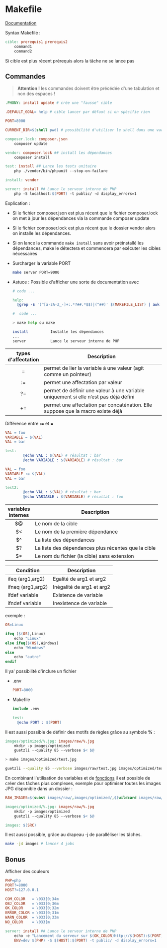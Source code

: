 # Makefile

[Documentation](https://www.gnu.org/software/make/manual/make.html)

Syntax Makefile :

```Makefile
cible: prerequis1 prerequis2
    command1
    command2
```

Si cible est plus récent prérequis alors la tâche ne se lance pas 

## Commandes

> **Attention !** les commandes doivent être précédée d'une tabulation et non des espaces !

```Makefile
.PHONY: install update # crée une "fausse" cible

.DEFAULT_GOAL= help # cible lancer par défaut si on spécifie rien

PORT=8000

CURRENT_DIR=$(shell pwd) # possibilité d'utiliser le shell dans une variable

composer.lock: composer.json
    composer update

vendor: composer.lock ## install les dépendances
    composer install

test: install ## Lance les tests unitaire
    php ./vendor/bin/phpunit --stop-on-failure

install: vendor

server: install ## Lance le serveur interne de PHP
    php -S localhost:$(PORT) -t public/ -d display_errors=1
```

Explication : 

- Si le fichier composer.json est plus récent que le fichier composer.lock on met à jour les dépendances via la commande composer update

- Si le fichier composer.lock est plus récent que le dossier vendor alors on installe les dépendances.

- Si on lance la commande `make install` sans avoir préinstallé les dépendances, make le détectera et commencera par exécuter les cibles nécessaires

- Surcharger la variable PORT

  ```sh
  make server PORT=9000
  ```

- Astuce : Possible d'afficher une sorte de documentation avec 

  ```Makefile
  # code ...
  
  help: 
    @grep -E '(^[a-zA-Z_-]+:.*?##.*$$)|(^##)' $(MAKEFILE_LIST) | awk 'BEGIN {FS = ":.*?## "}; {printf "\033[32m%-10s\033[0m %s\n", $$1, $$2}' | sed -e 's/\[32m##/[33m/'

  #  code ...
  ```
  
  ```sh
  > make help ou make
  
  install          Installe les dépendances
  ...
  server           Lance le serveur interne de PHP
  ```

| types<br>d'affectation | Description|
|:------------------:|---|
| = | permet de lier la variable à une valeur (agit comme un pointeur) | 
| := | permet une affectation par valeur |
| ?= | permet de définir une valeur à une variable uniquement si elle n’est pas déjà défini |
| += | permet une affectation par concaténation. Elle suppose que la macro existe déjà |


Différence entre **:=** et **=**

```Makefile
VAL = foo
VARIABLE = $(VAL)
VAL = bar

test:
        @echo VAL : $(VAL) # résultat : bar
        @echo VARIABLE : $(VARIABLE) # résultat : bar

VAL = foo
VARIABLE := $(VAL)
VAL = bar

test2:
        @echo VAL : $(VAL) # résultat : bar
        @echo VARIABLE : $(VARIABLE) # résultat : foo
```


| variables<br>internes | Description|
|:------------------:|---|
| $@ | Le nom de la cible | 
| $< | Le nom de la première dépendance |
| $^ | La liste des dépendances |
| $? | La liste des dépendances plus récentes que la cible |
| $* | Le nom du fichier (la cible) sans extension |

| Condition          | Description         |
|--------------------|---------------------|
| ifeq (arg1,arg2)   | Egalité de arg1 et arg2 | 
| ifneq (arg1,arg2)	 | Inégalité de arg1 et arg2 |
| ifdef variable     | Existence de variable |
| ifndef variable	 | Inexistence de variable |

exemple : 

```Makefile
OS=Linux

ifeq ($(OS),Linux)
    echo "Linux"
else ifeq($(OS),Windows)
    echo "Windows"
else
    echo "autre"
endif
```

Il ya' possibilité d'inclure un fichier

- .env

  ```Makefile
  PORT=8000
  ```

- Makefile

  ```Makefile
  include .env

  test:
    @echo PORT : $(PORT)
  ```

Il est aussi possible de définir des motifs de règles grâce au symbole **%** :

```Makefile
images/optimized/%.jpg: images/raw/%.jpg
    mkdir -p images/optimized
    guetzli --quality 85 --verbose $< $@
```

```sh
> make images/optimized/test.jpg

guetzli --quality 85 --verbose images/raw/test.jpg images/optimized/test.jpg
```

En combinant l'utilisation de variables et de [fonctions](https://www.gnu.org/software/make/manual/make.html#toc-Functions-for-Transforming-Text) il est possible de créer des tâches plus complexes, exemple pour optimiser toutes les images JPG disponible dans un dossier :

```Makefile
RAW_IMAGES=$(subst images/raw/,images/optimized/,$(wildcard images/raw/*.jpg))

images/optimized/%.jpg: images/raw/%.jpg
    mkdir -p images/optimized
    guetzli --quality 85 --verbose $< $@

images: $(SRC)
```


Il est aussi possible, grâce au drapeau -j de paralléliser les tâches.

```sh
make -j4 images # lancer 4 jobs
```


## Bonus

Afficher des couleurs

```Makefile
PHP=php
PORT?=8000
HOST?=127.0.0.1

COM_COLOR   = \033[0;34m
OBJ_COLOR   = \033[0;36m
OK_COLOR    = \033[0;32m
ERROR_COLOR = \033[0;31m
WARN_COLOR  = \033[0;33m
NO_COLOR    = \033[m

server: install ## Lance le serveur interne de PHP
    echo -e "Lancement du serveur sur $(OK_COLOR)http://$(HOST):$(PORT)$(NO_COLOR)"
    ENV=dev $(PHP) -S $(HOST):$(PORT) -t public/ -d display_errors=1
```
